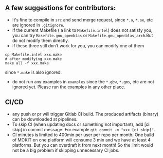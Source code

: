 ## A few suggestions for contributors:
* It's fine to compile in `src` and send merge request, since `*.o`, `*.so`, etc are ignored in `.gitignore`.
* If the current Makefile ( a link to `Makefile.intel`) does not satisfy you, you can try `Makefile.gnu_openblas` or `Makefile.gnu_openblas_arch`.But do not modify them directly.
* If these three still don't work for you, you can modify one of them
```
cp Makefile.intel xxx.make
# after modifying xxx.make
make all -f xxx.make
```
since `*.make` is also ignored.
* do not run any examples in `examples` since the `*.gbw`, `*.gms`, etc are not ignored yet. Please run the examples in any other place.

## CI/CD
* any push or pr will trigger Gitlab CI build. The produced artifacts (binary) can be downloaded at pipelines.
* To skip CI (when updating docs or something not important), add [ci skip] in commit message. For example `git commit -m "xxx [ci skip]"`. 
* CI minutes is limited to 400min per user per repo per month. One build of MOKIT on one platform will consume 3 min and we have at least 4 platforms. But you can overdraft it from next month! So the limit would not be a big problem if skipping unnecessary CI jobs.
